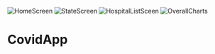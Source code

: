 ![HomeScreen](https://user-images.githubusercontent.com/8769408/117571455-49b06700-b0ec-11eb-8b3f-c8e7dd26676e.jpg)
![StateScreen](https://user-images.githubusercontent.com/8769408/117571467-559c2900-b0ec-11eb-9f27-c4ffccc006f0.jpg)
![HospitalListSceen](https://user-images.githubusercontent.com/8769408/117571477-5af97380-b0ec-11eb-8541-bcc5d7221141.jpg)
![OverallCharts](https://user-images.githubusercontent.com/8769408/117571479-5d5bcd80-b0ec-11eb-9f8e-6de5561401c3.jpg)
# CovidApp
